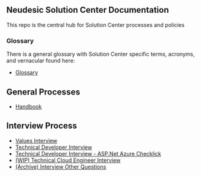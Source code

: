 ## Neudesic Solution Center Documentation

This repo is the central hub for Solution Center processes and policies

### Glossary

There is a general glossary with Solution Center specific terms, acronyms, and vernacular found here:

- [Glossary](/solution-center/glossary.md)

## General Processes

- [Handbook](/solution-center/handbook/README.md)

## Interview Process

- [Values Interview](/interviews/interview-values-developer.md)
- [Technical Developer Interview](/interviews/interview-technical-developer.md)
- [Technical Developer Interview - ASP.Net Azure Checklick](/interviews/interview-azure-aspnet-checklist.md)
- [(WIP) Technical Cloud Engineer Interview](/interviews/WIP-interview-values-cloud-engineer.md)
- [(Archive) Interview Other Questions](/interviews/interview-other-question-bank.md)
